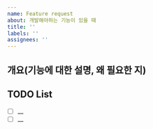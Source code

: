 ```yaml
---
name: Feature request
about: 개발해야하는 기능이 있을 때
title: ''
labels: ''
assignees: ''
---
```


## 개요(기능에 대한 설명, 왜 필요한 지)

## TODO List

- [ ] \_\_
- [ ] \_\_
